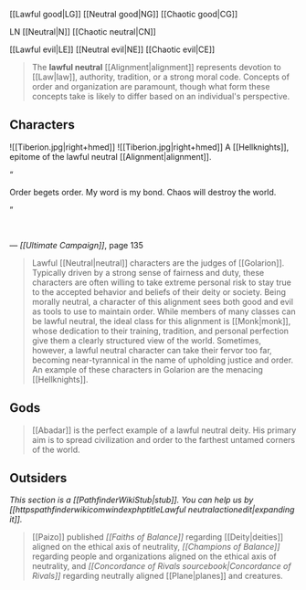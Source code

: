 [[Lawful good|LG]]
[[Neutral good|NG]]
[[Chaotic good|CG]]


LN
[[Neutral|N]]
[[Chaotic neutral|CN]]


[[Lawful evil|LE]]
[[Neutral evil|NE]]
[[Chaotic evil|CE]]


> The **lawful neutral** [[Alignment|alignment]] represents devotion to [[Law|law]], authority, tradition, or a strong moral code. Concepts of order and organization are paramount, though what form these concepts take is likely to differ based on an individual's perspective.



## Characters

![[Tiberion.jpg|right+hmed]] 
 ![[Tiberion.jpg|right+hmed]] 
A [[Hellknights]], epitome of the lawful neutral [[Alignment|alignment]].


“

Order begets order. My word is my bond. Chaos will destroy the world.

”


 

— *[[Ultimate Campaign]]*, page 135

> Lawful [[Neutral|neutral]] characters are the judges of [[Golarion]]. Typically driven by a strong sense of fairness and duty, these characters are often willing to take extreme personal risk to stay true to the accepted behavior and beliefs of their deity or society. Being morally neutral, a character of this alignment sees both good and evil as tools to use to maintain order. While members of many classes can be lawful neutral, the ideal class for this alignment is [[Monk|monk]], whose dedication to their training, tradition, and personal perfection give them a clearly structured view of the world. Sometimes, however, a lawful neutral character can take their fervor too far, becoming near-tyrannical in the name of upholding justice and order. An example of these characters in Golarion are the menacing [[Hellknights]]. 


## Gods

> [[Abadar]] is the perfect example of a lawful neutral deity. His primary aim is to spread civilization and order to the farthest untamed corners of the world.


## Outsiders



*This section is a [[PathfinderWikiStub|stub]]. You can help us by [[httpspathfinderwikicomwindexphptitleLawful neutralactionedit|expanding it]].*


> [[Paizo]] published *[[Faiths of Balance]]* regarding [[Deity|deities]] aligned on the ethical axis of neutrality, *[[Champions of Balance]]* regarding people and organizations aligned on the ethical axis of neutrality, and *[[Concordance of Rivals sourcebook|Concordance of Rivals]]* regarding neutrally aligned [[Plane|planes]] and creatures.







